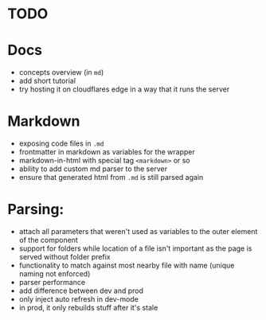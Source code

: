 # TODO

# Docs

- concepts overview (in `md`)
- add short tutorial
- try hosting it on cloudflares edge in a way that it runs the server

# Markdown

- exposing code files in `.md`
- frontmatter in markdown as variables for the wrapper
- markdown-in-html with special tag `<markdown>` or so
- ability to add custom md parser to the server
- ensure that generated html from `.md` is still parsed again

# Parsing:

- attach all parameters that weren't used as variables to the outer element of the component
- support for folders while location of a file isn't important as the page is served without folder prefix
- functionality to match against most nearby file with name (unique naming not enforced)
- parser performance
- add difference between dev and prod
- only inject auto refresh in dev-mode
- in prod, it only rebuilds stuff after it's stale
